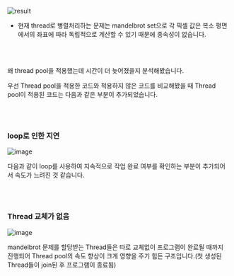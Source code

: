 ![result](https://github.com/audrb1999/CS149_assignment/assets/68139415/f9028005-7142-41f8-b72d-95aae7b59afa)

- 현재 thread로 병렬처리하는 문제는 mandelbrot set으로 각 픽셀 값은 복소 평면에서의 좌표에 따라 독립적으로 계산할 수 있기 때문에 종속성이 없습니다.

</br>
</br>

왜 thread pool을 적용했는데 시간이 더 늦어졌을지 분석해봤습니다.

우선 Thread pool을 적용한 코드와 적용하지 않은 코드를 비교해봤을 때 Thread pool이 적용된 코드는 다음과 같은 부분이 추가되었습니다.

</br>
</br>

### loop로 인한 지연

![image](https://github.com/audrb1999/CS149_assignment/assets/68139415/2af3b1fd-05cb-4a99-b006-c6202fbc17fe)

다음과 같이 loop를 사용하여 지속적으로 작업 완료 여부를 확인하는 부분이 추가되어서 속도가 느려진 것 같습니다. 

</br>
</br>

### Thread 교체가 없음

![image](https://github.com/audrb1999/CS149_assignment/assets/68139415/cc4b14fc-011f-41af-af02-57e2e4e8a95b)

mandelbrot 문제를 할당받는 Thread들은 따로 교체없이 프로그램이 완료될 때까지 진행되어 Thread pool의 속도 향상이 크게 영향을 주기 힘든 구조입니다.(첫 생성된 Thread들이 join된 후 프로그램이 종료됨)






